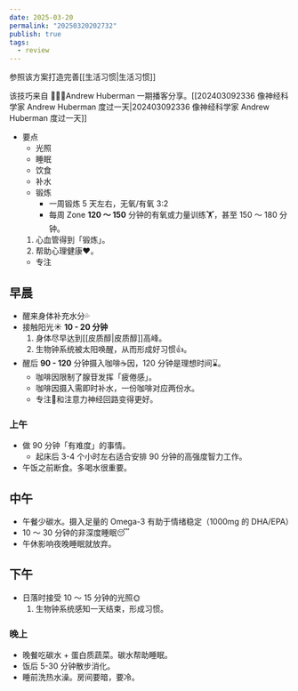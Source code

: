 ```yaml
---
date: 2025-03-20
permalink: "20250320202732"
publish: true
tags:
  - review
---
```

参照该方案打造完善[[生活习惯|生活习惯]]  
  
该技巧来自 🙎🏻‍♂️Andrew Huberman 一期播客分享。[[202403092336 像神经科学家 Andrew Huberman 度过一天|202403092336 像神经科学家 Andrew Huberman 度过一天]]  
- 要点  
	- 光照  
	- 睡眠  
	- 饮食  
	- 补水  
	- 锻炼  
		- 一周锻炼 5 天左右，无氧/有氧 3:2  
		- 每周 Zone **120 ～ 150** 分钟的有氧或力量训练🏋️，甚至 150 ～ 180 分钟。  
	1. 心血管得到「锻炼」。  
	2. 帮助心理健康❤️。  
	- 专注  
## 早晨  
- 醒来身体补充水分💦  
- 接触阳光☀️ **10 - 20 分钟**  
	1. 身体尽早达到[[皮质醇|皮质醇]]高峰。  
	2. 生物钟系统被太阳唤醒，从而形成好习惯👍。  
- 醒后 **90 - 120** 分钟摄入咖啡☕️因，120 分钟是理想时间⌛️。  
	- 咖啡因限制了腺苷发挥「疲倦感」。  
	- 咖啡因摄入需即时补水，一份咖啡对应两份水。  
	- 专注🧘和注意力神经回路变得更好。  
### 上午  
- 做 90 分钟「有难度」的事情。  
	- 起床后 3-4 个小时左右适合安排 90 分钟的高强度智力工作。  
- 午饭之前断食。多喝水很重要。  
## 中午  
- 午餐少碳水。摄入足量的 Omega-3 有助于情绪稳定（1000mg 的 DHA/EPA）  
- 10 ～ 30 分钟的非深度睡眠😴   
- 午休影响夜晚睡眠就放弃。  
  
## 下午  
- 日落时接受 10 ～ 15 分钟的光照🌞  
	1. 生物钟系统感知一天结束，形成习惯。  
### 晚上  
- 晚餐吃碳水 + 蛋白质蔬菜。碳水帮助睡眠。  
- 饭后 5-30 分钟散步消化。  
- 睡前洗热水澡。房间要暗，要冷。  
